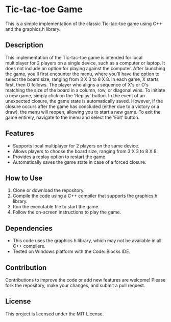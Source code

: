 # Tic-tac-toe Game

This is a simple implementation of the classic Tic-tac-toe game using C++ and the graphics.h library.

## Description
This implementation of the Tic-tac-toe game is intended for local multiplayer for 2 players on a single device, such as a computer or laptop. It does not include an option for playing against the computer.
After launching the game, you'll first encounter the menu, where you'll have the option to select the board size, ranging from 3 X 3 to 8 X 8.
In each game, X starts first, then O follows.
The player who aligns a sequence of X's or O's matching the size of the board in a column, row, or diagonal wins.
To initiate a new game, simply click on the 'Replay' button.
In the event of an unexpected closure, the game state is automatically saved.
However, if the closure occurs after the game has concluded (either due to a victory or a draw), the menu will reopen, allowing you to start a new game. 
To exit the game entirely, navigate to the menu and select the 'Exit' button.

## Features
- Supports local multiplayer for 2 players on the same device.
- Allows players to choose the board size, ranging from 3 X 3 to 8 X 8.
- Provides a replay option to restart the game.
- Automatically saves the game state in case of a forced closure.

## How to Use
1. Clone or download the repository.
2. Compile the code using a C++ compiler that supports the graphics.h library.
3. Run the executable file to start the game.
4. Follow the on-screen instructions to play the game.

## Dependencies
- This code uses the graphics.h library, which may not be available in all C++ compilers.
- Tested on Windows platform with the Code::Blocks IDE.

## Contribution
Contributions to improve the code or add new features are welcome! Please fork the repository, make your changes, and submit a pull request.

## License
This project is licensed under the MIT License.
